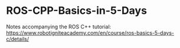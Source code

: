 # ROS-CPP-Basics-in-5-Days
Notes accompanying the ROS C++ tutorial: https://www.robotigniteacademy.com/en/course/ros-basics-5-days-c/details/
